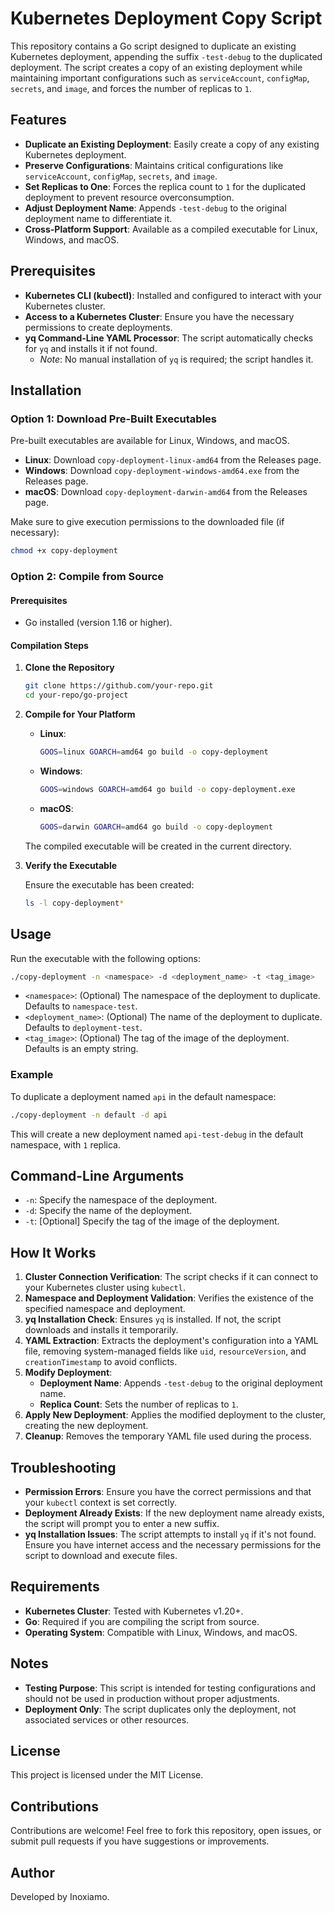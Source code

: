 # Kubernetes Deployment Copy Script

This repository contains a Go script designed to duplicate an existing Kubernetes deployment, appending the suffix `-test-debug` to the duplicated deployment. The script creates a copy of an existing deployment while maintaining important configurations such as `serviceAccount`, `configMap`, `secrets`, and `image`, and forces the number of replicas to `1`.

## Features

- **Duplicate an Existing Deployment**: Easily create a copy of any existing Kubernetes deployment.
- **Preserve Configurations**: Maintains critical configurations like `serviceAccount`, `configMap`, `secrets`, and `image`.
- **Set Replicas to One**: Forces the replica count to `1` for the duplicated deployment to prevent resource overconsumption.
- **Adjust Deployment Name**: Appends `-test-debug` to the original deployment name to differentiate it.
- **Cross-Platform Support**: Available as a compiled executable for Linux, Windows, and macOS.

## Prerequisites

- **Kubernetes CLI (kubectl)**: Installed and configured to interact with your Kubernetes cluster.
- **Access to a Kubernetes Cluster**: Ensure you have the necessary permissions to create deployments.
- **yq Command-Line YAML Processor**: The script automatically checks for `yq` and installs it if not found.
  - *Note*: No manual installation of `yq` is required; the script handles it.

## Installation

### Option 1: Download Pre-Built Executables

Pre-built executables are available for Linux, Windows, and macOS.

- **Linux**: Download `copy-deployment-linux-amd64` from the Releases page.
- **Windows**: Download `copy-deployment-windows-amd64.exe` from the Releases page.
- **macOS**: Download `copy-deployment-darwin-amd64` from the Releases page.

Make sure to give execution permissions to the downloaded file (if necessary):

```bash
chmod +x copy-deployment
```

### Option 2: Compile from Source

#### Prerequisites

- Go installed (version 1.16 or higher).

#### Compilation Steps

1. **Clone the Repository**

   ```bash
   git clone https://github.com/your-repo.git
   cd your-repo/go-project
   ```

2. **Compile for Your Platform**

   - **Linux**:
     ```bash
     GOOS=linux GOARCH=amd64 go build -o copy-deployment
     ```
   - **Windows**:
     ```bash
     GOOS=windows GOARCH=amd64 go build -o copy-deployment.exe
     ```
   - **macOS**:
     ```bash
     GOOS=darwin GOARCH=amd64 go build -o copy-deployment
     ```

   The compiled executable will be created in the current directory.

3. **Verify the Executable**

   Ensure the executable has been created:

   ```bash
   ls -l copy-deployment*
   ```

## Usage

Run the executable with the following options:

```bash
./copy-deployment -n <namespace> -d <deployment_name> -t <tag_image>
```

- `<namespace>`: (Optional) The namespace of the deployment to duplicate. Defaults to `namespace-test`.
- `<deployment_name>`: (Optional) The name of the deployment to duplicate. Defaults to `deployment-test`.
- `<tag_image>`: (Optional) The tag of the image of the deployment. Defaults is an empty string.

### Example

To duplicate a deployment named `api` in the default namespace:

```bash
./copy-deployment -n default -d api
```

This will create a new deployment named `api-test-debug` in the default namespace, with `1` replica.

## Command-Line Arguments

- `-n`: Specify the namespace of the deployment.
- `-d`: Specify the name of the deployment.
- `-t`: [Optional] Specify the tag of the image of the deployment.

## How It Works

1. **Cluster Connection Verification**: The script checks if it can connect to your Kubernetes cluster using `kubectl`.
2. **Namespace and Deployment Validation**: Verifies the existence of the specified namespace and deployment.
3. **yq Installation Check**: Ensures `yq` is installed. If not, the script downloads and installs it temporarily.
4. **YAML Extraction**: Extracts the deployment's configuration into a YAML file, removing system-managed fields like `uid`, `resourceVersion`, and `creationTimestamp` to avoid conflicts.
5. **Modify Deployment**:
   - **Deployment Name**: Appends `-test-debug` to the original deployment name.
   - **Replica Count**: Sets the number of replicas to `1`.
6. **Apply New Deployment**: Applies the modified deployment to the cluster, creating the new deployment.
7. **Cleanup**: Removes the temporary YAML file used during the process.

## Troubleshooting

- **Permission Errors**: Ensure you have the correct permissions and that your `kubectl` context is set correctly.
- **Deployment Already Exists**: If the new deployment name already exists, the script will prompt you to enter a new suffix.
- **yq Installation Issues**: The script attempts to install `yq` if it's not found. Ensure you have internet access and the necessary permissions for the script to download and execute files.

## Requirements

- **Kubernetes Cluster**: Tested with Kubernetes v1.20+.
- **Go**: Required if you are compiling the script from source.
- **Operating System**: Compatible with Linux, Windows, and macOS.

## Notes

- **Testing Purpose**: This script is intended for testing configurations and should not be used in production without proper adjustments.
- **Deployment Only**: The script duplicates only the deployment, not associated services or other resources.

## License

This project is licensed under the MIT License.

## Contributions

Contributions are welcome! Feel free to fork this repository, open issues, or submit pull requests if you have suggestions or improvements.

## Author

Developed by Inoxiamo.

